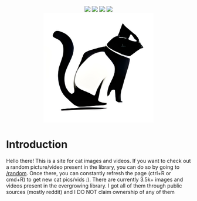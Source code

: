 <div align='center'>
   <!-- Thank you coloors.co! -->

   <!-- <img src="https://img.shields.io/github/stars/msr8/catapi?color=ffa69e&labelColor=302D41&style=for-the-badge">
   <img src="https://img.shields.io/uptimerobot/status/m792645083-050128667ad71997c3ca9a4d?color=faf3dd&labelColor=302D41&style=for-the-badge"/>
   <img src="https://img.shields.io/github/last-commit/msr8/markify?color=b8f2e6&labelColor=302D41&style=for-the-badge">   
   <img src="https://img.shields.io/github/issues/msr8/markify?color=aed9e0&labelColor=302D41&style=for-the-badge"> -->

   <img src="https://img.shields.io/github/stars/msr8/catapi?color=ef476f&labelColor=302D41&style=for-the-badge">
   <img src="https://img.shields.io/uptimerobot/status/m792645083-050128667ad71997c3ca9a4d?color=ffd166&labelColor=302D41&style=for-the-badge"/>
   <img src="https://img.shields.io/github/last-commit/msr8/markify?color=06d6a0&labelColor=302D41&style=for-the-badge">   
   <img src="https://img.shields.io/github/issues/msr8/markify?color=118ab2&labelColor=302D41&style=for-the-badge">

   <br>

   <!-- [ ![img](./static/logo.png) ](https://apiofcats.xyz) -->

   <a href="https://apiofcats.xyz">
   <img src='./static/logo.png' alt='apiofcats.xyz' width=300>
   </a>

</div>



# Introduction

Hello there! This is a site for cat images and videos.
If you want to check out a random picture/video present in the library, you can do so by going to [/random](https://apiofcats.xyz/random). Once there, you can constantly refresh the page (ctrl+R or cmd+R) to get new cat pics/vids :). There are currently 3.5k+ images and videos present in the evergrowing library. I got all of them through public sources (mostly reddit) and I DO NOT claim ownership of any of them


